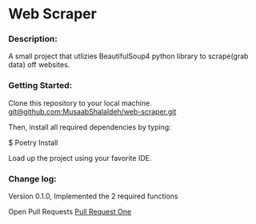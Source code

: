 # Web Scraper

### Description:
A small project that utlizies BeautifulSoup4 python library to scrape(grab data) off websites.

### Getting Started:
Clone this repository to your local machine. [git@github.com:MusaabShalaldeh/web-scraper.git]()

Then, install all required dependencies by typing:

$ Poetry Install

Load up the project using your favorite IDE.

### Change log:
Version 0.1.0, Implemented the 2 required functions

Open Pull Requests
[Pull Request One](https://github.com/MusaabShalaldeh/web-scraper/pull/1)